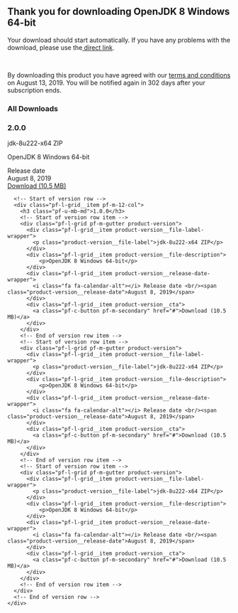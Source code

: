 <section>
  <div class="component rhd-c-product-download-alert pf-c-content hide" id="downloadthankyou" style="display: block;">
    <div class="downloadthankyou pf-l-grid">
      <div class="thankyouclose pf-l-grid__item pf-m-1-col pf-m-offset-11-col">
        <a href="#" onclick="app.termsAndConditions.hideDownloadMessage();"><i class="fas fa-times"></i></a>
      </div>
      <div class="pf-l-grid__item pf-m-12-col">
        <h2 id="thank-you">Thank you for downloading OpenJDK 8 Windows 64-bit</h2>
        <p id="download-problems" style="display: block;">Your download should start automatically. If you have any problems with the download, please use the<a id="tcDownloadLink" href="https://access.cdn.redhat.com/content/origin/files/sha256/af/af5f64df96eab1b8ef50065293d0c567d0abe3a0d831414aaf66769a3afecd06/codeready-workspaces-1.2.2.GA-operator-installer.tar.gz?_auth_=1571142538_6a38edf8cf92b5673e169a9b3bcdfdc7"> direct link</a>.</p><br>
      </div>
      <div class="thankyoupanels" style="display: block;">
        <div class="pf-l-grid">
          <div class="pf-l-grid__item pf-m-12-col">
            <p style="display: block;">By downloading this product you have agreed with our <a href="/terms-and-conditions/">terms and conditions </a>on <span id="tcWhenSigned">August 13, 2019</span>. You will be notified again in <span id="tcEndsIn">302 days </span> after your subscription ends. </p>
          </div>
        </div>
      </div>
    </div>
  </div>
</section>

<div class="component rhd-c-product-download-list pf-c-content">
    <div class="pf-l-grid pf-m-gutter pf-u-pt-lg pf-u-pb-lg">
      <h3 class="pf-c-title">All Downloads</h3>
      <!-- Start of version row -->
      <div class="pf-l-grid__item pf-m-12-col">
        <h3 class="pf-u-mb-md">2.0.0</h3>
        <!-- Start of version row item -->
        <div class="pf-l-grid pf-m-gutter product-version">
          <div class="pf-l-grid__item product-version__file-label-wrapper">
            <p class="product-version__file-label">jdk-8u222-x64 ZIP</p>
          </div>
          <div class="pf-l-grid__item product-version__file-description">
              <p>OpenJDK 8 Windows 64-bit</p>
          </div>
          <div class="pf-l-grid__item product-version__release-date-wrapper">
            <i class="fa fa-calendar-alt"></i> Release date <br/><span class="product-version__release-date">August 8, 2019</span>
          </div>
          <div class="pf-l-grid__item product-version__cta">
            <a class="pf-c-button pf-m-secondary" href="#">Download (10.5 MB)</a>
          </div>
        </div>
        <!-- End of version row item -->
      </div>
      <!-- End of version row -->

      <!-- Start of version row -->
      <div class="pf-l-grid__item pf-m-12-col">
        <h3 class="pf-u-mb-md">1.0.0</h3>
        <!-- Start of version row item -->
        <div class="pf-l-grid pf-m-gutter product-version">
          <div class="pf-l-grid__item product-version__file-label-wrapper">
            <p class="product-version__file-label">jdk-8u222-x64 ZIP</p>
          </div>
          <div class="pf-l-grid__item product-version__file-description">
              <p>OpenJDK 8 Windows 64-bit</p>
          </div>
          <div class="pf-l-grid__item product-version__release-date-wrapper">
            <i class="fa fa-calendar-alt"></i> Release date <br/><span class="product-version__release-date">August 8, 2019</span>
          </div>
          <div class="pf-l-grid__item product-version__cta">
            <a class="pf-c-button pf-m-secondary" href="#">Download (10.5 MB)</a>
          </div>
        </div>
        <!-- End of version row item -->
        <!-- Start of version row item -->
        <div class="pf-l-grid pf-m-gutter product-version">
          <div class="pf-l-grid__item product-version__file-label-wrapper">
            <p class="product-version__file-label">jdk-8u222-x64 ZIP</p>
          </div>
          <div class="pf-l-grid__item product-version__file-description">
              <p>OpenJDK 8 Windows 64-bit</p>
          </div>
          <div class="pf-l-grid__item product-version__release-date-wrapper">
            <i class="fa fa-calendar-alt"></i> Release date <br/><span class="product-version__release-date">August 8, 2019</span>
          </div>
          <div class="pf-l-grid__item product-version__cta">
            <a class="pf-c-button pf-m-secondary" href="#">Download (10.5 MB)</a>
          </div>
        </div>
        <!-- End of version row item -->
        <!-- Start of version row item -->
        <div class="pf-l-grid pf-m-gutter product-version">
          <div class="pf-l-grid__item product-version__file-label-wrapper">
            <p class="product-version__file-label">jdk-8u222-x64 ZIP</p>
          </div>
          <div class="pf-l-grid__item product-version__file-description">
              <p>OpenJDK 8 Windows 64-bit</p>
          </div>
          <div class="pf-l-grid__item product-version__release-date-wrapper">
            <i class="fa fa-calendar-alt"></i> Release date <br/><span class="product-version__release-date">August 8, 2019</span>
          </div>
          <div class="pf-l-grid__item product-version__cta">
            <a class="pf-c-button pf-m-secondary" href="#">Download (10.5 MB)</a>
          </div>
        </div>
        <!-- End of version row item -->
      </div>
      <!-- End of version row -->
    </div>
</div>
